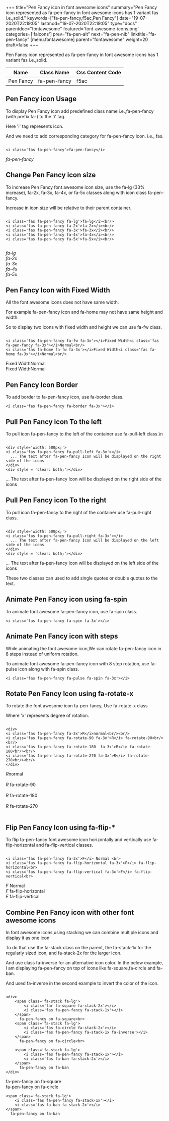 +++
title="Pen Fancy icon in font awesome icons"
summary="Pen Fancy icon represented as fa-pen-fancy in font awesome icons has 1 variant fas i.e.,solid."
keywords=["fa-pen-fancy,f5ac,Pen Fancy"]
date="19-07-2020T22:19:05"
lastmod="19-07-2020T22:19:05"
type="docs"
parentdoc="fontawesome"
featured='font-awesome-icons.png'
categories=['faicons']
prev="fa-pen-alt"
next="fa-pen-nib"
linktitle="fa-pen-fancy"
[menu.fontawesome]
parent="fontawesome"
weight=20
draft=false
+++


Pen Fancy icon represented as fa-pen-fancy in font awesome icons has 1 variant fas i.e.,solid.

<div class='table-responsive'><table class='table'><thead><tr><th>Name</th><th>Class Name</th><th>Css Content Code</th></tr></thead><tbody><tr><td>Pen Fancy</td><td>fa-pen-fancy</td><td>f5ac</td></tr></tbody></table></div>



## Pen Fancy icon Usage

To display Pen Fancy icon add predefined class name i.e.,fa-pen-fancy (with prefix fa-) to the 'i' tag.

Here 'i' tag represents icon.

And we need to add corresponding category for fa-pen-fancy icon. i.e., fas.


```

<i class='fas fa-pen-fancy'>fa-pen-fancy</i>
```

<i class='fas fa-pen-fancy'>fa-pen-fancy</i>




## Change Pen Fancy icon size
To increase Pen Fancy font awesome icon size, use the fa-lg (33% increase), fa-2x, fa-3x, fa-4x, or fa-5x classes along with icon class fa-pen-fancy.

Increase in icon size will be relative to their parent container. 

```

<i class='fas fa-pen-fancy fa-lg'>fa-lg</i><br/>
<i class='fas fa-pen-fancy fa-2x'>fa-2x</i><br/>
<i class='fas fa-pen-fancy fa-3x'>fa-3x</i><br/>
<i class='fas fa-pen-fancy fa-4x'>fa-4x</i><br/>
<i class='fas fa-pen-fancy fa-5x'>fa-5x</i><br/>
            
```

<i class='fas fa-pen-fancy fa-lg'>fa-lg</i><br/>
<i class='fas fa-pen-fancy fa-2x'>fa-2x</i><br/>
<i class='fas fa-pen-fancy fa-3x'>fa-3x</i><br/>
<i class='fas fa-pen-fancy fa-4x'>fa-4x</i><br/>
<i class='fas fa-pen-fancy fa-5x'>fa-5x</i><br/>
            



## Pen Fancy Icon with Fixed Width 

All the font awesome icons does not have same width.

For example fa-pen-fancy icon and fa-home may not have same height and width.

So to display two icons with fixed width and height we can use fa-fw class.


```

<i class='fas fa-pen-fancy fa-fw fa-3x'></i>Fixed Width<i class='fas fa-pen-fancy fa-3x'></i>Normal<br/>
<i class='fas fa-home fa-fw fa-3x'></i>Fixed Width<i class='fas fa-home fa-3x'></i>Normal<br/>
```

<i class='fas fa-pen-fancy fa-fw fa-3x'></i>Fixed Width<i class='fas fa-pen-fancy fa-3x'></i>Normal<br/>
<i class='fas fa-home fa-fw fa-3x'></i>Fixed Width<i class='fas fa-home fa-3x'></i>Normal<br/>



## Pen Fancy Icon Border 

To add border to fa-pen-fancy icon, use fa-border class.


```
<i class='fas fa-pen-fancy fa-border fa-3x'></i>

```
<i class='fas fa-pen-fancy fa-border fa-3x'></i>





## Pull Pen Fancy icon To the left

To pull icon fa-pen-fancy to the left of the container use fa-pull-left class.\n

```

<div style='width: 500px;'>
<i class='fas fa-pen-fancy fa-pull-left fa-3x'></i>
  ... The text after fa-pen-fancy Icon will be displayed on the right side of the icons
</div>
<div style = 'clear: both;'></div>
```

<div style='width: 500px;'>
<i class='fas fa-pen-fancy fa-pull-left fa-3x'></i>
  ... The text after fa-pen-fancy Icon will be displayed on the right side of the icons
</div>
<div style = 'clear: both;'></div>




## Pull Pen Fancy icon To the right
To pull icon fa-pen-fancy to the right of the container use fa-pull-right class.

```

<div style='width: 500px;'>
<i class='fas fa-pen-fancy fa-pull-right fa-3x'></i>
  ... The text after fa-pen-fancy Icon will be displayed on the left side of the icons
</div>
<div style = 'clear: both;'></div>
```

<div style='width: 500px;'>
<i class='fas fa-pen-fancy fa-pull-right fa-3x'></i>
  ... The text after fa-pen-fancy Icon will be displayed on the left side of the icons
</div>
<div style = 'clear: both;'></div>

These two classes can used to add single quotes or double quotes to the text.


## Animate Pen Fancy icon using fa-spin
To animate font awesome fa-pen-fancy icon, use fa-spin class.

```
<i class='fas fa-pen-fancy fa-spin fa-3x'></i>
```
<i class='fas fa-pen-fancy fa-spin fa-3x'></i>




## Animate Pen Fancy icon with steps
While animating the font awesome icon,We can rotate fa-pen-fancy icon in 8 steps instead of uniform rotation.

To animate font awesome fa-pen-fancy icon with 8 step rotation, use fa-pulse icon along with fa-spin class.


```
<i class='fas fa-pen-fancy fa-pulse fa-spin fa-3x'></i>

```
<i class='fas fa-pen-fancy fa-pulse fa-spin fa-3x'></i>





## Rotate Pen Fancy Icon using fa-rotate-x
To rotate the font awesome icon fa-pen-fancy, Use fa-rotate-x class

Where 'x' represents degree of rotation.


```

<div>
<i class='fas fa-pen-fancy fa-3x'>R</i>normal<br/><br/>
<i class='fas fa-pen-fancy fa-rotate-90 fa-3x'>R</i> fa-rotate-90<br/><br/> 
<i class='fas fa-pen-fancy fa-rotate-180  fa-3x'>R</i> fa-rotate-180<br/><br/> 
<i class='fas fa-pen-fancy fa-rotate-270 fa-3x'>R</i> fa-rotate-270<br/><br/>
</div>
```

<div>
<i class='fas fa-pen-fancy fa-3x'>R</i>normal<br/><br/>
<i class='fas fa-pen-fancy fa-rotate-90 fa-3x'>R</i> fa-rotate-90<br/><br/> 
<i class='fas fa-pen-fancy fa-rotate-180  fa-3x'>R</i> fa-rotate-180<br/><br/> 
<i class='fas fa-pen-fancy fa-rotate-270 fa-3x'>R</i> fa-rotate-270<br/><br/>
</div>




## Flip Pen Fancy Icon using fa-flip-*
To flip fa-pen-fancy font awesome icon horizontally and vertically use fa-flip-horizontal and fa-flip-vertical classes. 

```

<i class='fas fa-pen-fancy fa-3x'>F</i> Normal <br>
<i class='fas fa-pen-fancy fa-flip-horizontal fa-3x'>F</i> fa-flip-horizontal<br>
<i class='fas fa-pen-fancy fa-flip-vertical fa-3x'>F</i> fa-flip-vertical<br>
```

<i class='fas fa-pen-fancy fa-3x'>F</i> Normal <br>
<i class='fas fa-pen-fancy fa-flip-horizontal fa-3x'>F</i> fa-flip-horizontal<br>
<i class='fas fa-pen-fancy fa-flip-vertical fa-3x'>F</i> fa-flip-vertical<br>




## Combine Pen Fancy icon with other font awesome icons
In font awesome icons,using stacking we can combine multiple icons and display it as one icon 

To do that use the fa-stack class on the parent, the fa-stack-1x for the regularly sized icon, and fa-stack-2x for the larger icon.

And use class fa-inverse for an alternative icon color. 
In the below example, I am displaying fa-pen-fancy on top of icons like fa-square,fa-circle and fa-ban.

And used fa-inverse in the second example to invert the color of the icon.

```

<div>
    <span class='fa-stack fa-lg'>
        <i class='far fa-square fa-stack-2x'></i>
        <i class='fas fa-pen-fancy fa-stack-1x'></i>
    </span>
      fa-pen-fancy on fa-square<br>
    <span class='fa-stack fa-lg'>
        <i class='fas fa-circle fa-stack-2x'></i>
        <i class='fas fa-pen-fancy fa-stack-1x fa-inverse'></i>
    </span>
      fa-pen-fancy on fa-circle<br>

    <span class='fa-stack fa-lg'>
        <i class='fas fa-pen-fancy fa-stack-1x'></i>
        <i class='fas fa-ban fa-stack-2x'></i>
    </span>
      fa-pen-fancy on fa-ban
</div>
```

<div>
    <span class='fa-stack fa-lg'>
        <i class='far fa-square fa-stack-2x'></i>
        <i class='fas fa-pen-fancy fa-stack-1x'></i>
    </span>
      fa-pen-fancy on fa-square<br>
    <span class='fa-stack fa-lg'>
        <i class='fas fa-circle fa-stack-2x'></i>
        <i class='fas fa-pen-fancy fa-stack-1x fa-inverse'></i>
    </span>
      fa-pen-fancy on fa-circle<br>

    <span class='fa-stack fa-lg'>
        <i class='fas fa-pen-fancy fa-stack-1x'></i>
        <i class='fas fa-ban fa-stack-2x'></i>
    </span>
      fa-pen-fancy on fa-ban
</div>






